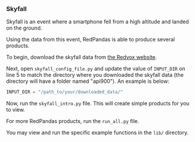 ### Skyfall

Skyfall is an event where a smartphone fell from a high altitude and landed on the ground.

Using the data from this event, RedPandas is able to produce several products.

To begin, download the skyfall data from [the Redvox website](http://redvox.io/@/3f3f).

Next, open `skyfall_config_file.py` and update the value of `INPUT_DIR` on line 5 to match the directory 
where you downloaded the skyfall data (the directory will have a folder named "api900"). An example is below:
```python
INPUT_DIR = "/path_to/your/downloaded_data/"
```

Now, run the `skyfall_intro.py` file.  This will create simple products for you to view.

For more RedPandas products, run the `run_all.py` file.

You may view and run the specific example functions in the `lib/` directory.